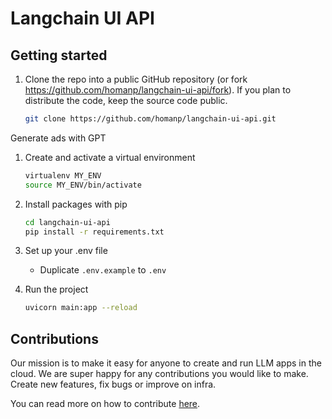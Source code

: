 # Langchain UI API

## Getting started

1. Clone the repo into a public GitHub repository (or fork https://github.com/homanp/langchain-ui-api/fork). If you plan to distribute the code, keep the source code public.

   ```sh
   git clone https://github.com/homanp/langchain-ui-api.git
   ```

Generate ads with GPT

1. Create and activate a virtual environment

   ```sh
   virtualenv MY_ENV
   source MY_ENV/bin/activate
   ```

1. Install packages with pip

   ```sh
   cd langchain-ui-api
   pip install -r requirements.txt
   ```

1. Set up your .env file

   - Duplicate `.env.example` to `.env`

1. Run the project

   ```sh
   uvicorn main:app --reload
   ```

## Contributions

Our mission is to make it easy for anyone to create and run LLM apps in the cloud. We are super happy for any contributions you would like to make. Create new features, fix bugs or improve on infra.

You can read more on how to contribute [here](https://github.com/homanp/langchain-ui/blob/main/.github/CONTRIBUTING.md).
